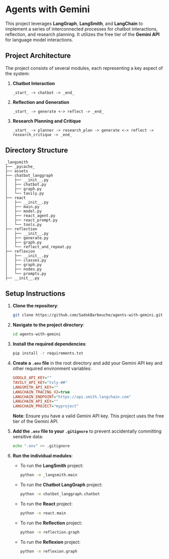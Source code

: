 # Agents with Gemini

This project leverages **LangGraph**, **LangSmith**, and **LangChain** to implement a series of interconnected processes for chatbot interactions, reflection, and research planning. It utilizes the free tier of the **Gemini API** for language model interactions.

## Project Architecture

The project consists of several modules, each representing a key aspect of the system:

1. **Chatbot Interaction**
   ```
   _start_ -> chatbot -> _end_
   ```

2. **Reflection and Generation**
   ```
   _start_ -> generate <-> reflect -> _end_
   ```

3. **Research Planning and Critique**
   ```
   _start_ -> planner -> research_plan -> generate <-> reflect -> research_critique -> _end_
   ```

## Directory Structure

```
_langsmith
├── _pycache_
├── assets
├── chatbot_langgraph
│   ├── __init__.py
│   ├── chatbot.py
│   ├── graph.py
│   └── tavily.py
├── react
│   ├── __init__.py
│   ├── main.py
│   ├── model.py
│   ├── react_agent.py
│   ├── react_prompt.py
│   └── tools.py
├── reflection
│   ├── __init__.py
│   ├── generate.py
│   ├── graph.py
│   └── reflect_and_repeat.py
├── reflexion
│   ├── __init__.py
│   ├── classes.py
│   ├── graph.py
│   ├── nodes.py
│   └── prompts.py
├── __init__.py
```

## Setup Instructions

1. **Clone the repository**:
   ```bash
   git clone https://github.com/SadokBarbouche/agents-with-gemini.git
   ```

2. **Navigate to the project directory**:
   ```bash
   cd agents-with-gemini
   ```

3. **Install the required dependencies**:
   ```bash
   pip install -r requirements.txt
   ```

4. **Create a `.env` file** in the root directory and add your Gemini API key and other required environment variables:
   ```ini
   GOOGLE_API_KEY=""
   TAVILY_API_KEY="tvly-##"
   LANGSMITH_API_KEY=""
   LANGCHAIN_TRACING_V2=true
   LANGCHAIN_ENDPOINT="https://api.smith.langchain.com"
   LANGCHAIN_API_KEY=""
   LANGCHAIN_PROJECT="myproject"
   ```

   **Note**: Ensure you have a valid Gemini API key. This project uses the free tier of the Gemini API.

5. **Add the `.env` file to your `.gitignore`** to prevent accidentally committing sensitive data:
   ```bash
   echo ".env" >> .gitignore
   ```

6. **Run the individual modules**:

   - To run the **LangSmith** project:
     ```bash
     python -m _langsmith.main
     ```

   - To run the **Chatbot LangGraph** project:
     ```bash
     python -m chatbot_langgraph.chatbot
     ```

   - To run the **React** project:
     ```bash
     python -m react.main
     ```

   - To run the **Reflection** project:
     ```bash
     python -m reflection.graph
     ```

   - To run the **Reflexion** project:
     ```bash
     python -m reflexion.graph
     ```




